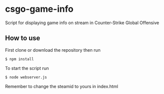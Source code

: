 # csgo-game-info
Script for displaying game info on stream in Counter-Strike Global Offensive

## How to use
First clone or download the repository then run   

    $ npm install
To start the script run

    $ node webserver.js

Remember to change the steamid to yours in index.html
